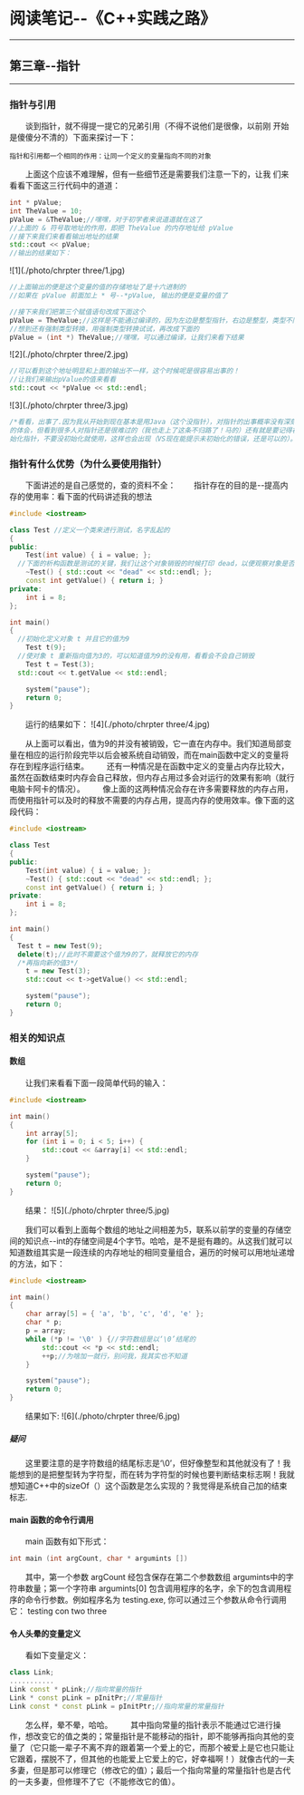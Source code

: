 # 阅读笔记--《C++实践之路》
***
## 第三章--指针
***
### 指针与引用

&ensp;&ensp;&ensp;&ensp;谈到指针，就不得提一提它的兄弟引用（不得不说他们是很像，以前刚
开始是傻傻分不清的）下面来探讨一下：  

    指针和引用都一个相同的作用：让同一个定义的变量指向不同的对象

&ensp;&ensp;&ensp;&ensp;上面这个应该不难理解，但有一些细节还是需要我们注意一下的，让我
们来看看下面这三行代码中的道道：

```c++
int * pValue;
int TheValue = 10;
pValue = &TheValue;//嘿嘿，对于初学者来说道道就在这了
//上面的 & 符号取地址的作用，即把 TheValue 的内存地址给 pValue  
//接下来我们来看看输出地址的结果
std::cout << pValue;
//输出的结果如下：
```
![1](./photo/chrpter three/1.jpg)

```c++
//上面输出的便是这个变量的值的存储地址了是十六进制的
//如果在 pValue 前面加上 * 号--*pValue, 输出的便是变量的值了
```

```c++
//接下来我们把第三个赋值语句改成下面这个
pValue = TheValue;//这样是不能通过编译的，因为左边是整型指针，右边是整型，类型不同
//想到还有强制类型转换，用强制类型转换试试，再改成下面的
pValue = (int *) TheValue;//嘿嘿，可以通过编译，让我们来看下结果
```
![2](./photo/chrpter three/2.jpg)

```c++
//可以看到这个地址明显和上面的输出不一样，这个时候呢是很容易出事的！
//让我们来输出pValue的值来看看
std::cout << *pValue << std::endl;
```
![3](./photo/chrpter three/3.jpg)

```c++
/*看看，出事了.因为我从开始到现在基本是用Java（这个没指针），对指针的出事概率没有深刻
的体会，但看到很多人对指针还是很难过的（我也走上了这条不归路了！马的）还有就是要记得初
始化指针，不要没初始化就使用，这样也会出现（VS现在能提示未初始化的错误，还是可以的）。*/
```

### 指针有什么优势（为什么要使用指针）

&ensp;&ensp;&ensp;&ensp;下面讲述的是自己感觉的，查的资料不全：
&ensp;&ensp;&ensp;&ensp;指针存在的目的是--提高内存的使用率：看下面的代码讲述我的想法
```c++
#include <iostream>

class Test //定义一个类来进行测试，名字乱起的
{
public:
	Test(int value) { i = value; };
  //下面的析构函数是测试的关键，我们让这个对象销毁的时候打印 dead，以便观察对象是否销毁
	~Test() { std::cout << "dead" << std::endl; };
	const int getValue() { return i; }
private:
	int i = 8;
};

int main()
{
  //初始化定义对象 t 并且它的值为9
	Test t(9);
  //使对象 t 重新指向值为3的，可以知道值为9的没有用，看看会不会自己销毁
	Test t = Test(3);
  std::cout << t.getValue << std::endl;

	system("pause");
	return 0;
}
```
&ensp;&ensp;&ensp;&ensp;运行的结果如下：
![4](./photo/chrpter three/4.jpg)

&ensp;&ensp;&ensp;&ensp;从上面可以看出，值为9的并没有被销毁，它一直在内存中。我们知道局部变量在相应的运行阶段完毕以后会被系统自动销毁，而在main函数中定义的变量将存在到程序运行结束。
&ensp;&ensp;&ensp;&ensp;还有一种情况是在函数中定义的变量占内存比较大，虽然在函数结束时内存会自己释放，但内存占用过多会对运行的效果有影响（就行电脑卡阿卡的情况）。
&ensp;&ensp;&ensp;&ensp;像上面的这两种情况会存在许多需要释放的内存占用，而使用指针可以及时的释放不需要的内存占用，提高内存的使用效率。像下面的这段代码：

```c++
#include <iostream>

class Test
{
public:
	Test(int value) { i = value; };
	~Test() { std::cout << "dead" << std::endl; };
	const int getValue() { return i; }
private:
	int i = 8;
};

int main()
{
  Test t = new Test(9);
  delete(t);//此时不需要这个值为9的了，就释放它的内存
  /*再指向新的值3*/
	t = new Test(3);
	std::cout << t->getValue() << std::endl;

	system("pause");
	return 0;
}
```

### 相关的知识点

#### 数组
&ensp;&ensp;&ensp;&ensp;让我们来看看下面一段简单代码的输入：

```c++
#include <iostream>

int main()
{
	int array[5];
	for (int i = 0; i < 5; i++) {
		std::cout << &array[i] << std::endl;
	}

	system("pause");
	return 0;
}
```

&ensp;&ensp;&ensp;&ensp;结果：
![5](./photo/chrpter three/5.jpg)

&ensp;&ensp;&ensp;&ensp;我们可以看到上面每个数组的地址之间相差为5，联系以前学的变量的存储空间的知识点--int的存储空间是4个字节。哈哈，是不是挺有趣的。从这我们就可以知道数组其实是一段连续的内存地址的相同变量组合，遍历的时候可以用地址递增的方法，如下：

```c++
#include <iostream>

int main()
{
	char array[5] = { 'a', 'b', 'c', 'd', 'e' };
	char * p;
	p = array;
	while (*p != '\0' ) {//字符数组是以‘\0’结尾的
		std::cout << *p << std::endl;
		++p;//为啥加一就行，别问我，我其实也不知道
	}

	system("pause");
	return 0;
}
```

&ensp;&ensp;&ensp;&ensp;结果如下:
![6](./photo/chrpter three/6.jpg)

##### 疑问
&ensp;&ensp;&ensp;&ensp;这里要注意的是字符数组的结尾标志是‘\0’，但好像整型和其他就没有了！我能想到的是把整型转为字符型，而在转为字符型的时候也要判断结束标志啊！我就想知道C++中的sizeOf（）这个函数是怎么实现的？我觉得是系统自己加的结束标志.

#### main 函数的命令行调用
&ensp;&ensp;&ensp;&ensp;main 函数有如下形式：

```c++
int main (int argCount, char * argumints [])
```

&ensp;&ensp;&ensp;&ensp;其中，第一个参数 argCount 经包含保存在第二个参数数组 argumints中的字符串数量；第一个字符串 argumints[0] 包含调用程序的名字，余下的包含调用程序的命令行参数。例如程序名为 testing.exe, 你可以通过三个参数从命令行调用它：
    testing con two three

#### 令人头晕的变量定义
&ensp;&ensp;&ensp;&ensp;看如下变量定义：

```c++
class Link;
...........
Link const * pLink;//指向常量的指针
Link * const pLink = pInitPr;//常量指针
Link const * const pLink = pInitPtr;//指向常量的常量指针
```

&ensp;&ensp;&ensp;&ensp;怎么样，晕不晕，哈哈。
&ensp;&ensp;&ensp;&ensp;其中指向常量的指针表示不能通过它进行操作，想改变它的值之类的；常量指针是不能移动的指针，即不能够再指向其他的变量了（它只能一辈子不离不弃的跟着第一个爱上的它，而那个被爱上是它也只能让它跟着，摆脱不了，但其他的也能爱上它爱上的它，好幸福啊！）就像古代的一夫多妻，但是那可以修理它（修改它的值）；最后一个指向常量的常量指针也是古代的一夫多妻，但修理不了它（不能修改它的值）。
